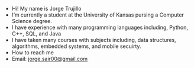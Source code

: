 -  Hi! My name is Jorge Trujillo
-  I’m currently a student at the University of Kansas pursing a Computer Science degree.
-  I have experience with many programming languages including, Python, C++, SQL, and Java
-  I have taken many courses with subjects including, data structures, algorithms, embedded systems, and mobile secuirty.
-  How to reach me
-   Email: jorge.sair00@gmail.com
